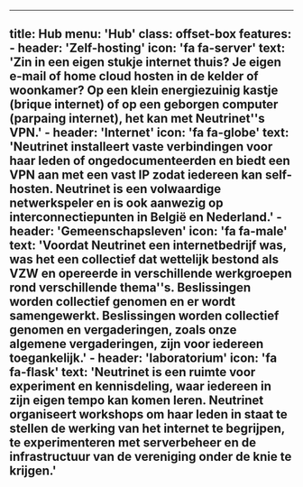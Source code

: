 ---

title: Hub
menu: 'Hub'
class: offset-box
features:
    - header: 'Zelf-hosting'
      icon: 'fa fa-server'
      text: 'Zin in een eigen stukje internet thuis? Je eigen e-mail of home cloud hosten in de kelder of woonkamer? Op een klein energiezuinig kastje (brique internet) of op een geborgen computer (parpaing internet), het kan met Neutrinet''s VPN.'
    - header: 'Internet'
      icon: 'fa fa-globe'
      text: 'Neutrinet installeert vaste verbindingen voor haar leden of ongedocumenteerden en biedt een VPN aan met een vast IP zodat iedereen kan self-hosten. Neutrinet is een volwaardige netwerkspeler en is ook aanwezig op interconnectiepunten in België en Nederland.'
    - header: 'Gemeenschapsleven'
      icon: 'fa fa-male'
      text: 'Voordat Neutrinet een internetbedrijf was, was het een collectief dat wettelijk bestond als VZW en opereerde in verschillende werkgroepen rond verschillende thema''s. Beslissingen worden collectief genomen en er wordt samengewerkt. Beslissingen worden collectief genomen en vergaderingen, zoals onze algemene vergaderingen, zijn voor iedereen toegankelijk.'
    - header: 'laboratorium'
      icon: 'fa fa-flask'
      text: 'Neutrinet is een ruimte voor experiment en kennisdeling, waar iedereen in zijn eigen tempo kan komen leren. Neutrinet organiseert workshops om haar leden in staat te stellen de werking van het internet te begrijpen, te experimenteren met serverbeheer en de infrastructuur van de vereniging onder de knie te krijgen.'
  ---

